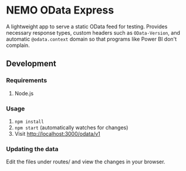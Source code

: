# NEMO OData Express

A lightweight app to serve a static OData feed for testing. Provides necessary response types, custom headers such as `OData-Version`, and automatic `@odata.context` domain so that programs like Power BI don't complain.

## Development

### Requirements

1. Node.js

### Usage

1. `npm install`
1. `npm start` (automatically watches for changes)
1. Visit <http://localhost:3000/odata/v1>

### Updating the data

Edit the files under routes/ and view the changes in your browser.

